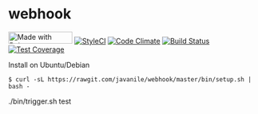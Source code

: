 # webhook

<a href="https://bulma.io"><img src="https://bulma.io/images/made-with-bulma.png" alt="Made with Bulma" width="128" height="24"></a>
[![StyleCI](https://styleci.io/repos/103394153/shield?branch=master)](https://styleci.io/repos/103394153)
[![Code Climate](https://codeclimate.com/github/javanile-bot/webhook/badges/gpa.svg)](https://codeclimate.com/github/javanile-bot/webhook)
[![Build Status](https://travis-ci.org/javanile-bot/moldable.svg?branch=master)](https://travis-ci.org/javanile-bot/moldable)
[![Test Coverage](https://codeclimate.com/github/javanile-bot/webhook/badges/coverage.svg)](https://codeclimate.com/github/javanile-bot/webhook/coverage)

Install on Ubuntu/Debian

```
$ curl -sL https://rawgit.com/javanile/webhook/master/bin/setup.sh | bash -
```

./bin/trigger.sh test
